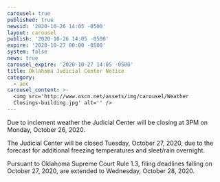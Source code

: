 ```yaml
---
carousel: true
published: true
newsid: '2020-10-26 14:05 -0500'
layout: carousel
publish: '2020-10-26 14:05 -0500'
expire: '2020-10-27 00:00 -0500'
system: false
news: true
carousel_expire: '2020-10-27 14:05 -0500'
title: Oklahoma Judicial Center Notice
category:
  - aoc
carousel_content: >-
  <img src='http://www.oscn.net/assets/img/carousel/Weather
  Closings-building.jpg' alt='' />
---
```

Due to inclement weather the Judicial Center will be closing at 3PM on Monday, October 26, 2020.

The Judicial Center will be closed Tuesday, October 27, 2020, due to the forecast for additional freezing temperatures and sleet/rain overnight.

Pursuant to Oklahoma Supreme Court Rule 1.3, filing deadlines falling on October 27, 2020, are extended to Wednesday, October 28, 2020.
